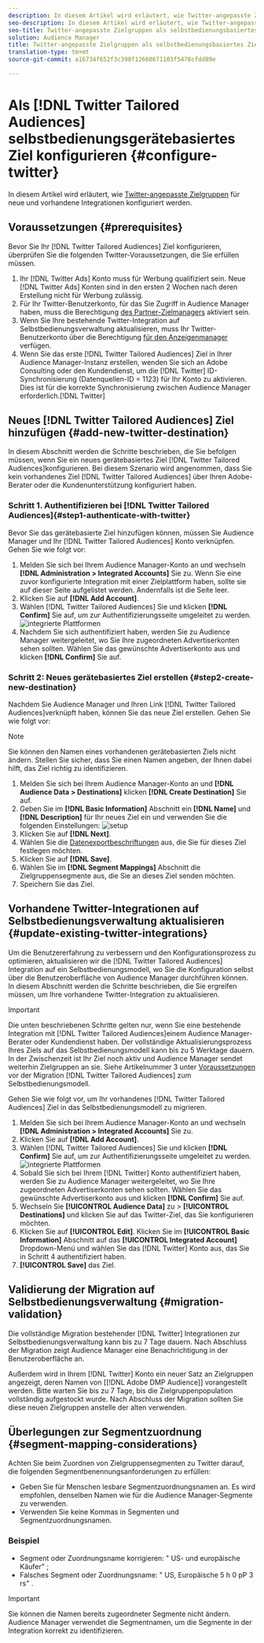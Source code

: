 ```yaml
---
description: In diesem Artikel wird erläutert, wie Twitter-angepasste Zielgruppen für neue und vorhandene Integrationen konfiguriert werden.
seo-description: In diesem Artikel wird erläutert, wie Twitter-angepasste Zielgruppen für neue und vorhandene Integrationen konfiguriert werden.
seo-title: Twitter-angepasste Zielgruppen als selbstbedienungsbasiertes Ziel konfigurieren
solution: Audience Manager
title: Twitter-angepasste Zielgruppen als selbstbedienungsbasiertes Ziel konfigurieren
translation-type: tm+mt
source-git-commit: a16734f652f3c398f12660671103f5478cfdd89e

---
```



# Als [!DNL Twitter Tailored Audiences] selbstbedienungsgerätebasiertes Ziel konfigurieren {#configure-twitter}

In diesem Artikel wird erläutert, wie [Twitter-angepasste Zielgruppen](https://business.twitter.com/en/targeting/tailored-audiences.html) für neue und vorhandene Integrationen konfiguriert werden.

## Voraussetzungen {#prerequisites}

Bevor Sie Ihr [!DNL Twitter Tailored Audiences] Ziel konfigurieren, überprüfen Sie die folgenden Twitter-Voraussetzungen, die Sie erfüllen müssen.

1. Ihr [!DNL Twitter Ads] Konto muss für Werbung qualifiziert sein. Neue [!DNL Twitter Ads] Konten sind in den ersten 2 Wochen nach deren Erstellung nicht für Werbung zulässig.
1. Für Ihr Twitter-Benutzerkonto, für das Sie Zugriff in Audience Manager haben, muss die Berechtigung [des Partner-Zielmanagers](https://business.twitter.com/en/help/troubleshooting/multi-user-login-faq.html#accesslevels) aktiviert sein.
1. Wenn Sie Ihre bestehende Twitter-Integration auf Selbstbedienungsverwaltung [](#update-existing-twitter-integrations)aktualisieren, muss Ihr Twitter-Benutzerkonto über die Berechtigung [für den Anzeigenmanager](https://business.twitter.com/en/help/troubleshooting/multi-user-login-faq.html#accesslevels) verfügen.
2. Wenn Sie das erste [!DNL Twitter Tailored Audiences] Ziel in Ihrer Audience Manager-Instanz erstellen, wenden Sie sich an Adobe Consulting oder den Kundendienst, um die [!DNL Twitter] ID-Synchronisierung (Datenquellen-ID = 1123) für Ihr Konto zu aktivieren. Dies ist für die korrekte Synchronisierung zwischen Audience Manager erforderlich.[!DNL Twitter]

## Neues [!DNL Twitter Tailored Audiences] Ziel hinzufügen {#add-new-twitter-destination}

In diesem Abschnitt werden die Schritte beschrieben, die Sie befolgen müssen, wenn Sie ein neues gerätebasiertes Ziel [!DNL Twitter Tailored Audiences]konfigurieren. Bei diesem Szenario wird angenommen, dass Sie kein vorhandenes Ziel [!DNL Twitter Tailored Audiences] über Ihren Adobe-Berater oder die Kundenunterstützung konfiguriert haben.

### Schritt 1. Authentifizieren bei [!DNL Twitter Tailored Audiences]{#step1-authenticate-with-twitter}

Bevor Sie das gerätebasierte Ziel hinzufügen können, müssen Sie Audience Manager und Ihr [!DNL Twitter Tailored Audiences] Konto verknüpfen. Gehen Sie wie folgt vor:

1. Melden Sie sich bei Ihrem Audience Manager-Konto an und wechseln **[!DNL Administration > Integrated Accounts]** Sie zu. Wenn Sie eine zuvor konfigurierte Integration mit einer Zielplattform haben, sollte sie auf dieser Seite aufgelistet werden. Andernfalls ist die Seite leer.
2. Klicken Sie auf **[!DNL Add Account]**.
3. Wählen [!DNL Twitter Tailored Audiences] Sie und klicken **[!DNL Confirm]** Sie auf, um zur Authentifizierungsseite umgeleitet zu werden. ![integrierte Plattformen](assets/dbd-integrated-platforms.png)
4. Nachdem Sie sich authentifiziert haben, werden Sie zu Audience Manager weitergeleitet, wo Sie Ihre zugeordneten Advertiserkonten sehen sollten. Wählen Sie das gewünschte Advertiserkonto aus und klicken **[!DNL Confirm]** Sie auf.

### Schritt 2: Neues gerätebasiertes Ziel erstellen {#step2-create-new-destination}

Nachdem Sie Audience Manager und Ihren Link [!DNL Twitter Tailored Audiences]verknüpft haben, können Sie das neue Ziel erstellen. Gehen Sie wie folgt vor:

>[!NOTE]
>
>Sie können den Namen eines vorhandenen gerätebasierten Ziels nicht ändern. Stellen Sie sicher, dass Sie einen Namen angeben, der Ihnen dabei hilft, das Ziel richtig zu identifizieren.

1. Melden Sie sich bei Ihrem Audience Manager-Konto an und **[!DNL Audience Data > Destinations]** klicken **[!DNL Create Destination]** Sie auf.
2. Geben Sie im **[!DNL Basic Information]** Abschnitt ein **[!DNL Name]** und **[!DNL Description]** für Ihr neues Ziel ein und verwenden Sie die folgenden Einstellungen: ![setup](assets/dbd-new-basic.png)
3. Klicken Sie auf **[!DNL Next]**.
4. Wählen Sie die [Datenexportbeschriftungen](/help/using/features/data-export-controls.md#controls-labels) aus, die Sie für dieses Ziel festlegen möchten.
5. Klicken Sie auf **[!DNL Save]**.
6. Wählen Sie im **[!DNL Segment Mappings]** Abschnitt die Zielgruppensegmente aus, die Sie an dieses Ziel senden möchten.
7. Speichern Sie das Ziel.

## Vorhandene Twitter-Integrationen auf Selbstbedienungsverwaltung aktualisieren {#update-existing-twitter-integrations}

Um die Benutzererfahrung zu verbessern und den Konfigurationsprozess zu optimieren, aktualisieren wir die [!DNL Twitter Tailored Audiences] Integration auf ein Selbstbedienungsmodell, wo Sie die Konfiguration selbst über die Benutzeroberfläche von Audience Manager durchführen können. In diesem Abschnitt werden die Schritte beschrieben, die Sie ergreifen müssen, um Ihre vorhandene Twitter-Integration zu aktualisieren.

>[!IMPORTANT]
>
>Die unten beschriebenen Schritte gelten nur, wenn Sie eine bestehende Integration mit [!DNL Twitter Tailored Audiences]einem Audience Manager-Berater oder Kundendienst haben. Der vollständige Aktualisierungsprozess Ihres Ziels auf das Selbstbedienungsmodell kann bis zu 5 Werktage dauern. In der Zwischenzeit ist Ihr Ziel noch aktiv und Audience Manager sendet weiterhin Zielgruppen an sie.
> Siehe Artikelnummer 3 unter [Voraussetzungen](#prerequisites) vor der Migration [!DNL Twitter Tailored Audiences] zum Selbstbedienungsmodell.

Gehen Sie wie folgt vor, um Ihr vorhandenes [!DNL Twitter Tailored Audiences] Ziel in das Selbstbedienungsmodell zu migrieren.

1. Melden Sie sich bei Ihrem Audience Manager-Konto an und wechseln **[!DNL Administration > Integrated Accounts]** Sie zu.
1. Klicken Sie auf **[!DNL Add Account]**.
1. Wählen [!DNL Twitter Tailored Audiences] Sie und klicken **[!DNL Confirm]** Sie auf, um zur Authentifizierungsseite umgeleitet zu werden. ![integrierte Plattformen](assets/dbd-integrated-platforms.png)
1. Sobald Sie sich bei Ihrem [!DNL Twitter] Konto authentifiziert haben, werden Sie zu Audience Manager weitergeleitet, wo Sie Ihre zugeordneten Advertiserkonten sehen sollten. Wählen Sie das gewünschte Advertiserkonto aus und klicken **[!DNL Confirm]** Sie auf.
1. Wechseln Sie **[!UICONTROL Audience Data]** zu &gt; **[!UICONTROL Destinations]** und klicken Sie auf das Twitter-Ziel, das Sie konfigurieren möchten.
1. Klicken Sie auf **[!UICONTROL Edit]**. Klicken Sie im **[!UICONTROL Basic Information]** Abschnitt auf das **[!UICONTROL Integrated Account]** Dropdown-Menü und wählen Sie das [!DNL Twitter] Konto aus, das Sie in Schritt 4 authentifiziert haben.
1. **[!UICONTROL Save]** das Ziel.

## Validierung der Migration auf Selbstbedienungsverwaltung {#migration-validation}

Die vollständige Migration bestehender [!DNL Twitter] Integrationen zur Selbstbedienungsverwaltung kann bis zu 7 Tage dauern. Nach Abschluss der Migration zeigt Audience Manager eine Benachrichtigung in der Benutzeroberfläche an.

Außerdem wird in Ihrem [!DNL Twitter] Konto ein neuer Satz an Zielgruppen angezeigt, deren Namen von [[!DNL Adobe DMP Audience]] vorangestellt werden. Bitte warten Sie bis zu 7 Tage, bis die Zielgruppenpopulation vollständig aufgestockt wurde. Nach Abschluss der Migration sollten Sie diese neuen Zielgruppen anstelle der alten verwenden.

## Überlegungen zur Segmentzuordnung {#segment-mapping-considerations}

Achten Sie beim Zuordnen von Zielgruppensegmenten zu Twitter darauf, die folgenden Segmentbenennungsanforderungen zu erfüllen:

* Geben Sie für Menschen lesbare Segmentzuordnungsnamen an. Es wird empfohlen, denselben Namen wie für die Audience Manager-Segmente zu verwenden.
* Verwenden Sie keine Kommas in Segmenten und Segmentzuordnungsnamen.

### Beispiel 

* Segment oder Zuordnungsname korrigieren: " US- und europäische Käufer" ;
* Falsches Segment oder Zuordnungsname: " US, Europäische 5 h 0 pP 3 rs" .

>[!IMPORTANT]
>
>Sie können die Namen bereits zugeordneter Segmente nicht ändern. Audience Manager verwendet die Segmentnamen, um die Segmente in der Integration korrekt zu identifizieren.
